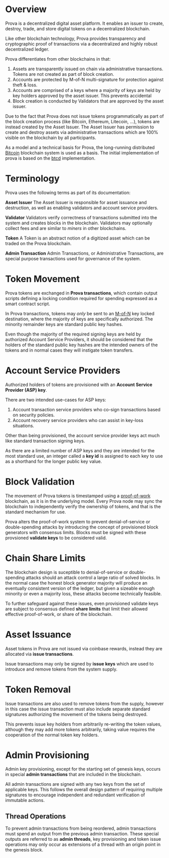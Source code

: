 # Overview

Prova is a decentralized digital asset platform.  It enables an issuer to
create, destroy, trade, and store digital tokens on a decentralized blockchain.

Like other blockchain technology, Prova provides transparency and cryptographic
proof of transactions via a decentralized and highly robust decentralized
ledger.

Prova differentiates from other blockchains in that:

1. Assets are transparently issued on chain via administrative transactions.
Tokens are not created as part of block creation.
1. Accounts are protected by M-of-N multi-signature for protection against theft
& loss.
2. Accounts are comprised of a keys where a majority of keys are held by key
holders approved by the asset issuer.  This prevents accidental
3. Block creation is conducted by Validators that are approved by the asset
issuer.

Due to the fact that Prova does not issue tokens programmatically as part of
the block creation process (like Bitcoin, Ethereum, Litecoin, ...), tokens
are instead created by the Asset Issuer.  The Asset Issuer has permission
to create and destroy assets via administrative transactions which are 100%
visible on the blockchain by all participants.

As a model and a technical basis for Prova, the long-running distributed 
[Bitcoin](https://www.bitcoin.org) blockchain system is used as a basis.
The initial implementation of prova is based on the 
[btcd](https://github.com/btcsuite/btcd) implementation.

# Terminology

Prova uses the following terms as part of its documentation:

**Asset Issuer**
The Asset Issuer is responsible for asset issuance and 
destruction, as well as enabling validators and account service providers.

**Validator**
Validators verify correctness of transactions submitted
into the system and creates blocks in the blockchain.  Validators may
optionally collect fees and are similar to *miners* in other blockchains.

**Token**
A Token is an abstract notion of a digitized asset which can be traded
on the Prova blockchain.

**Admin Transaction**
Admin Transactions, or Administrative Transactions, are special purpose 
transactions used for
governance of the system.


# Token Movement

Prova tokens are exchanged in **Prova transactions**, which contain output 
scripts defining a locking condition required for spending expressed as a smart 
contract script.

In Prova transactions, tokens may *only* be sent to an 
[M-of-N](https://en.wikipedia.org/wiki/Multisignature) key locked destination, 
where the majority of keys are specifically authorized. The minority remainder 
keys are standard public key hashes.

Even though the majority of the required signing keys are held by authorized 
Account Service Providers, it should be considered that the holders of the
standard public key hashes are the intended owners of the tokens and in normal
cases they will instigate token transfers.

# Account Service Providers

Authorized holders of tokens are provisioned with an **Account Service Provider 
(ASP) key**.

There are two intended use-cases for ASP keys:

1. Account transaction service providers who co-sign transactions based on 
security policies.
2. Account recovery service providers who can assist in key-loss situations.

Other than being provisioned, the account service provider keys act much like 
standard transaction signing keys.

As there are a limited number of ASP keys and they are intended for the most 
standard use, an integer called a **key id** is assigned to each key to use as 
a shorthand for the longer public key value.

# Block Validation

The movement of Prova tokens is timestamped using a 
[proof-of-work](http://hashcash.org/) blockchain, as it is in the underlying 
model.  Every Prova node may sync the blockchain to independently verify the 
ownership of tokens, and that is the standard mechanism for use.

Prova alters the proof-of-work system to prevent denial-of-service or 
double-spending attacks by introducing the concept of provisioned block 
generators with consensus limits.  Blocks must be signed with these provsioned 
**validate keys** to be considered valid.

# Chain Share Limits

The blockchain design is suceptible to denial-of-service or double-spending 
attacks should an attack control a large ratio of solved blocks.  In the normal 
case the honest block generator majority will produce an eventually consistent 
version of the ledger, but given a sizeable enough minority or even a majority 
loss, these attacks become technically feasible.

To further safeguard against these issues, even provisioned validate keys are 
subject to consensus defined **share limits** that limit their allowed 
effective proof-of-work, or share of the blockchain.

# Asset Issuance

Asset tokens in Prova are not issued via coinbase rewards, instead they are 
allocated via **issue transactions**.

Issue transactions may only be signed by **issue keys** which are used to 
introduce and remove tokens from the system supply.

# Token Removal

Issue transactions are also used to remove tokens from the supply, however in 
this case the issue transaction must also include separate standard signatures 
authorizing the movement of the tokens being destroyed.

This prevents issue key holders from arbitrarily re-writing the token values, 
although they may add more tokens arbitrarily, taking value requires the 
cooperation of the normal token key holders.

# Admin Provisioning

Admin key provisioning, except for the starting set of genesis keys, occurs in 
special **admin transactions** that are included in the blockchain.

All admin transactions are signed with any two keys from the set of applicable 
keys.  This follows the overall design pattern of requiring multiple signatures 
to encourage independent and redundant verification of immutable actions.

## Thread Operations

To prevent admin transactions from being reordered, admin transactions must 
spend an output from the previous admin transaction.  These special outputs are 
referred to as **admin threads**, key provisioning and token issue operations 
may only occur as extensions of a thread with an origin point in the genesis 
block.

